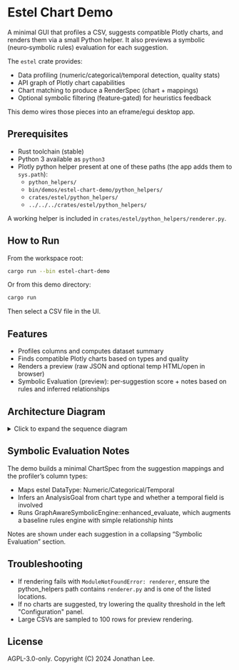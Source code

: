 # Estel Chart Demo

A minimal GUI that profiles a CSV, suggests compatible Plotly charts, and renders them via a small Python helper. It also previews a symbolic (neuro‑symbolic rules) evaluation for each suggestion.

The `estel` crate provides:

- Data profiling (numeric/categorical/temporal detection, quality stats)
- API graph of Plotly chart capabilities
- Chart matching to produce a RenderSpec (chart + mappings)
- Optional symbolic filtering (feature‑gated) for heuristics feedback

This demo wires those pieces into an eframe/egui desktop app.

## Prerequisites

- Rust toolchain (stable)
- Python 3 available as `python3`
- Plotly python helper present at one of these paths (the app adds them to `sys.path`):
  - `python_helpers/`
  - `bin/demos/estel-chart-demo/python_helpers/`
  - `crates/estel/python_helpers/`
  - `../../../crates/estel/python_helpers/`

A working helper is included in `crates/estel/python_helpers/renderer.py`.

## How to Run

From the workspace root:

```sh
cargo run --bin estel-chart-demo
```

Or from this demo directory:

```sh
cargo run
```

Then select a CSV file in the UI.

## Features

- Profiles columns and computes dataset summary
- Finds compatible Plotly charts based on types and quality
- Renders a preview (raw JSON and optional temp HTML/open in browser)
- Symbolic Evaluation (preview): per‑suggestion score + notes based on rules and inferred relationships

## Architecture Diagram

<details>
<summary>Click to expand the sequence diagram</summary>

::: mermaid

---

config:
theme: neutral

---

sequenceDiagram
participant User
participant App as EGUI App
participant Prof as DataProfiler
participant Match as ChartMatcher
participant API as ApiGraph
participant Sym as GraphAwareSymbolicEngine
participant Py as Python Renderer
participant Browser
Note over User,Browser: Estel Chart Demo Flow

rect rgb(240, 248, 255)
Note over App,API: System Initialisation
App->>API: load plotly_api.yml (multiple candidate paths)
API-->>App: api_graph ready
end

User->>App: Select CSV
App->>Prof: profile_csv(path)
Prof-->>App: Vec<DimensionProfile>, DatasetSummary

App->>Match: find_qualified_charts(profiles, API, config)
Match->>API: query chart specs
API-->>Match: compatible charts
Match-->>App: Vec<RenderSpec>

loop For each suggestion
App->>Sym: enhanced_evaluate(ChartSpec, goal)
Sym-->>App: (score, notes)
end

alt Render preview
App->>Py: render_chart(chart, data_json, mappings)
Note over App,Py: App injects python_helpers search paths into sys.path
Py-->>App: plotly JSON
App-->>User: Display JSON preview
else Generate HTML
App->>Py: create_temp_html_chart(...)
Py-->>App: html_path
App->>Browser: open file://html_path
Browser-->>User: Interactive chart
end

:::

</details>

## Symbolic Evaluation Notes

The demo builds a minimal ChartSpec from the suggestion mappings and the profiler’s column types:

- Maps estel DataType: Numeric/Categorical/Temporal
- Infers an AnalysisGoal from chart type and whether a temporal field is involved
- Runs GraphAwareSymbolicEngine::enhanced_evaluate, which augments a baseline rules engine with simple relationship hints

Notes are shown under each suggestion in a collapsing “Symbolic Evaluation” section.

## Troubleshooting

- If rendering fails with `ModuleNotFoundError: renderer`, ensure the python_helpers path contains `renderer.py` and is one of the listed locations.
- If no charts are suggested, try lowering the quality threshold in the left "Configuration" panel.
- Large CSVs are sampled to 100 rows for preview rendering.

## License

AGPL-3.0-only. Copyright (C) 2024 Jonathan Lee.
